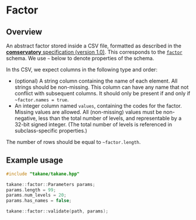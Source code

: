 # Factor

## Overview

An abstract factor stored inside a CSV file, formatted as described in the [**comservatory** specification (version 1.0)](https://github.com/ArtifactDB/comservatory).
This corresponds to the [`factor`](https://github.com/ArtifactDB/BiocObjectSchemas/raw/master/raw/factor/v1.json) schema.
We use `~` below to denote properties of the schema.

In ths CSV, we expect columns in the following type and order:

- (optional) A string column containing the name of each element.
  All strings should be non-missing.
  This column can have any name that not conflict with subsequent columns.
  It should only be present if and only if `~factor.names = true`.
- An integer column named `values`, containing the codes for the factor.
  Missing values are allowed.
  All (non-missing) values must be non-negative, less than the total number of levels, and representable by a 32-bit signed integer.
  (The total number of levels is referenced in subclass-specific properties.)

The number of rows should be equal to `~factor.length`.

## Example usage

```cpp
#include "takane/takane.hpp"

takane::factor::Parameters params;
params.length = 99;
params.num_levels = 20;
params.has_names = false;

takane::factor::validate(path, params);
```
